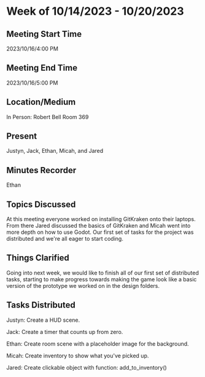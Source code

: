# Week of 10/14/2023 - 10/20/2023

## Meeting Start Time
2023/10/16/4:00 PM

## Meeting End Time
2023/10/16/5:00 PM

## Location/Medium
In Person: Robert Bell Room 369

## Present
Justyn, Jack, Ethan, Micah, and Jared

## Minutes Recorder
Ethan

## Topics Discussed
At this meeting everyone worked on installing GitKraken onto their laptops. From there Jared discussed the basics of GitKraken and Micah went
into more depth on how to use Godot. Our first set of tasks for the project was distributed and we're all eager to start coding.

## Things Clarified
Going into next week, we would like to finish all of our first set of distributed tasks, starting to make progress towards making the game look like
a basic version of the prototype we worked on in the design folders. 

## Tasks Distributed
Justyn: Create a HUD scene.

Jack: Create a timer that counts up from zero.

Ethan: Create room scene with a placeholder image for the background.

Micah: Create inventory to show what you've picked up.

Jared: Create clickable object with function: add_to_inventory()
